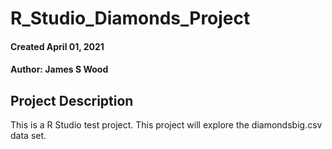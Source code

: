 # R_Studio_Diamonds_Project

#### Created April 01, 2021

#### Author: James S Wood

## Project Description
This is a R Studio test project. This project will explore the 
diamondsbig.csv data set.
